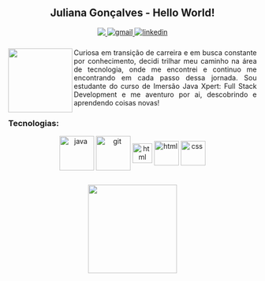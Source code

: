 <h2 align="center"> Juliana Gonçalves - Hello World! </h2>

<div align="center">

<a href="https://www.instagram.com/juuwes" alt="Instagram" target="_blank">
  <img src="https://img.shields.io/badge/-Instagram-FF007F?style=for-the-badge&labelColor=FF007F&logo=instagram&logoColor=white&link=https://www.instagram.com/juuwes">
</a>

<a href="mailto:contatosilvajuliana@gmail.com" target="_blank">
<img src="https://img.shields.io/badge/Gmail-FF0000?style=for-the-badge&logo=gmail&logoColor=white" alt="gmail" style="vertical-align:top;">
</a>

<a href="https://www.linkedin.com/in/contatosilvajuliana" target="_blank">
<img src="https://img.shields.io/badge/LinkedIn-0077B5?style=for-the-badge&logo=linkedin&logoColor=white" alt="linkedin" style="vertical-align:top;">
 </a>
</div>
<h3> </h3>
<div align="justify">
<img align="left" width="130px" src="https://user-images.githubusercontent.com/93749428/193701140-d209942e-443c-4d47-b866-f709b686e101.png"> Curiosa em transição de carreira e em busca constante por conhecimento, decidi trilhar meu caminho na área de tecnologia, onde me encontrei e continuo me encontrando em cada passo dessa jornada. Sou estudante do curso de Imersão Java Xpert: Full Stack Development e me aventuro por ai, descobrindo e aprendendo coisas novas!
</div>

<h3>Tecnologias: </h3> 
<p align="center">
<img align="center" alt="java" width="70" img src="https://cdn.jsdelivr.net/gh/devicons/devicon/icons/java/java-original-wordmark.svg">
<img align="center" alt="git" width="70" img src="https://cdn.jsdelivr.net/gh/devicons/devicon/icons/git/git-plain-wordmark.svg">
<img align="center" alt="html" width="40" img src="https://cdn.jsdelivr.net/gh/devicons/devicon/icons/javascript/javascript-plain.svg">
<img align="center" alt="html" width="50" img src="https://cdn.jsdelivr.net/gh/devicons/devicon/icons/html5/html5-plain-wordmark.svg">
<img align="center" alt="css" width="50" img src="https://cdn.jsdelivr.net/gh/devicons/devicon/icons/css3/css3-plain-wordmark.svg">

##
<p align="center">
<a href="https://github.com/juuwes">
  <img height="180em" src="https://github-readme-stats.vercel.app/api/top-langs/?username=juuwes&layout=compact&langs_count=7&theme=dark"/>
</a>
</p>
